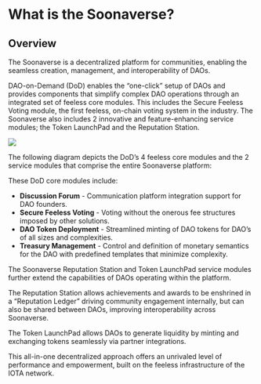 # What is the Soonaverse?

## Overview

The Soonaverse is a decentralized platform for communities, enabling the seamless creation, management, and interoperability of DAOs.

DAO-on-Demand (DoD) enables the “one-click” setup of DAOs and provides components that simplify complex DAO operations through an integrated set of feeless core modules. This includes the Secure Feeless Voting module, the first feeless, on-chain voting system in the industry. The Soonaverse also includes 2 innovative and feature-enhancing service modules; the Token LaunchPad and the Reputation Station.

![](https://lh3.googleusercontent.com/r2ITLcwxcAw2mE3bHnoTSwfYvCKw\_He6v4OhcwumQ4T3mz9h1XBJ0BAhxUQSk85pXq1R9Elq3bxR70VDy95JDu35l1RRVUTitIX9ND5LggF9w70Ox13uIc0Re2dKAETpjSOXSDIt)

The following diagram depicts the DoD’s 4 feeless core modules and the 2 service modules that comprise the entire Soonaverse platform:

These DoD core modules include:

* **Discussion Forum** - Communication platform integration support for DAO founders.
* **Secure Feeless Voting** - Voting without the onerous fee structures imposed by other solutions.
* **DAO Token Deployment** - Streamlined minting of DAO tokens for DAO’s of all sizes and complexities.
* **Treasury Management** - Control and definition of monetary semantics for the DAO with predefined templates that minimize complexity.

The Soonaverse Reputation Station and Token LaunchPad service modules further extend the capabilities of DAOs operating within the platform.

The Reputation Station allows achievements and awards to be enshrined in a “Reputation Ledger” driving community engagement internally, but can also be shared between DAOs, improving interoperability across Soonaverse.

The Token LaunchPad allows DAOs to generate liquidity by minting and exchanging tokens seamlessly via partner integrations.

This all-in-one decentralized approach offers an unrivaled level of performance and empowerment, built on the feeless infrastructure of the IOTA network.
